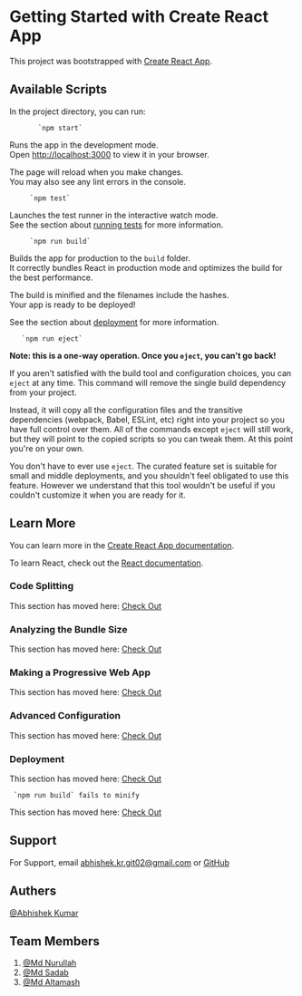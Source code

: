 # Getting Started with Create React App

This project was bootstrapped with [Create React App](https://github.com/facebook/create-react-app).

## Available Scripts

In the project directory, you can run:

           `npm start`

Runs the app in the development mode.\
Open [http://localhost:3000](http://localhost:3000) to view it in your browser.

The page will reload when you make changes.\
You may also see any lint errors in the console.

         `npm test`

Launches the test runner in the interactive watch mode.\
See the section about [running tests](https://facebook.github.io/create-react-app/docs/running-tests) for more information.

         `npm run build`

Builds the app for production to the `build` folder.\
It correctly bundles React in production mode and optimizes the build for the best performance.

The build is minified and the filenames include the hashes.\
Your app is ready to be deployed!

See the section about [deployment](https://facebook.github.io/create-react-app/docs/deployment) for more information.

       `npm run eject`

**Note: this is a one-way operation. Once you `eject`, you can't go back!**

If you aren't satisfied with the build tool and configuration choices, you can `eject` at any time. This command will remove the single build dependency from your project.

Instead, it will copy all the configuration files and the transitive dependencies (webpack, Babel, ESLint, etc) right into your project so you have full control over them. All of the commands except `eject` will still work, but they will point to the copied scripts so you can tweak them. At this point you're on your own.

You don't have to ever use `eject`. The curated feature set is suitable for small and middle deployments, and you shouldn't feel obligated to use this feature. However we understand that this tool wouldn't be useful if you couldn't customize it when you are ready for it.

## Learn More

You can learn more in the [Create React App documentation](https://facebook.github.io/create-react-app/docs/getting-started).

To learn React, check out the [React documentation](https://reactjs.org/).

### Code Splitting

This section has moved here: [Check Out](https://facebook.github.io/create-react-app/docs/code-splitting)

### Analyzing the Bundle Size

This section has moved here: [Check Out](https://facebook.github.io/create-react-app/docs/analyzing-the-bundle-size)

### Making a Progressive Web App

This section has moved here: [Check Out](https://facebook.github.io/create-react-app/docs/making-a-progressive-web-app)

### Advanced Configuration

This section has moved here: [Check Out](https://facebook.github.io/create-react-app/docs/advanced-configuration)

### Deployment

This section has moved here: [Check Out](https://facebook.github.io/create-react-app/docs/deployment)

     `npm run build` fails to minify

This section has moved here: [Check Out](https://facebook.github.io/create-react-app/docs/troubleshooting#npm-run-build-fails-to-minify)

## Support
For Support, email abhishek.kr.git02@gmail.com or [GitHub](https://github/abhikr02)

## Authers
[@Abhishek Kumar](https://github/abhikr02)

## Team Members
  1. [@Md Nurullah](https://github/SheikhNoor)
  2. [@Md Sadab](https://github/charlie0079)
  3. [@Md Altamash](https://github/ASAD072021)

